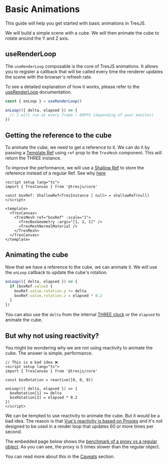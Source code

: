 # Basic Animations

This guide will help you get started with basic animations in TresJS.

We will build a simple scene with a cube. We will then animate the cube to rotate around the Y and Z axis.

<StackBlitzEmbed projectId="tresjs-basic-animations" />

## useRenderLoop

The `useRenderLoop` composable is the core of TresJS animations. It allows you to register a callback that will be called every time the renderer updates the scene with the browser's refresh rate.

To see a detailed explanation of how it works, please refer to the [useRenderLoop](/api/composables#userenderloop) documentation.

```ts
const { onLoop } = useRenderLoop()

onLoop(({ delta, elapsed }) => {
  // I will run at every frame ~ 60FPS (depending of your monitor)
})
```

## Getting the reference to the cube

To animate the cube, we need to get a reference to it. We can do it by passing a [Template Ref](https://vuejs.org/guide/essentials/template-refs.html) using `ref` prop to the `TresMesh` component. This will return the THREE instance.

To improve the performance, we will use a [Shallow Ref](https://v3.vuejs.org/guide/reactivity-fundamentals.html#shallow-reactivity) to store the reference instead of a regular Ref. See why [here](../advanced/caveats.md#reactivity)

```vue
<script setup lang="ts">
import { TresCanvas } from '@tresjs/core'

const boxRef: ShallowRef<TresInstance | null> = shallowRef(null)
</script>

<template>
  <TresCanvas>
    <TresMesh ref="boxRef" :scale="1">
      <TresBoxGeometry :args="[1, 1, 1]" />
      <TresMeshNormalMaterial />
    </TresMesh>
  </TresCanvas>
</template>
```

## Animating the cube

Now that we have a reference to the cube, we can animate it. We will use the `onLoop` callback to update the cube's rotation.

```ts
onLoop(({ delta, elapsed }) => {
  if (boxRef.value) {
    boxRef.value.rotation.y += delta
    boxRef.value.rotation.z = elapsed * 0.2
  }
})
```

You can also use the `delta` from the internal [THREE clock](https://threejs.org/docs/?q=clock#api/en/core/Clock) or the `elapsed` to animate the cube.

## But why not using reactivity?

You might be wondering why we are not using reactivity to animate the cube. The answer is simple, performance.

```vue
// This is a bad idea ❌
<script setup lang="ts">
import { TresCanvas } from '@tresjs/core'

const boxRotation = reactive([0, 0, 0])

onLoop(({ delta, elapsed }) => {
  boxRotation[1] += delta
  boxRotation[2] = elapsed * 0.2
})
</script>
```

We can be tempted to use reactivity to animate the cube. But it would be a bad idea.
The reason is that [Vue's reactivity is based on Proxies](https://vuejs.org/guide/extras/reactivity-in-depth.html#how-reactivity-works-in-vue) and it's not designed to be used in a render loop that updates 60 or more times per second.

The embedded page below shows the [benchmark of a proxy vs a regular object](https://measurethat.net/Benchmarks/Show/12503/0/object-vs-proxy-vs-proxy-setter). As you can see, the proxy is 5 times slower than the regular object.

<EmbedExperiment src="https://measurethat.net/Embed?id=399142" />

You can read more about this in the [Caveats](../advanced/caveats.md#reactivity) section.
